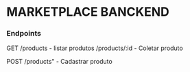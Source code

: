 # MARKETPLACE BANCKEND

### Endpoints

GET
/products - listar produtos
/products/:id - Coletar produto

POST
/products" - Cadastrar produto
